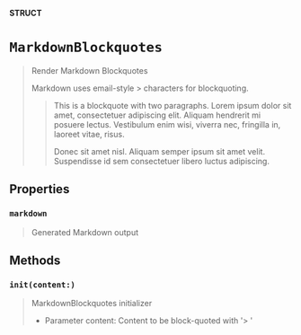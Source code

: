**STRUCT**

# `MarkdownBlockquotes`

> Render Markdown Blockquotes
>
> Markdown uses email-style > characters for blockquoting.
>
> > This is a blockquote with two paragraphs. Lorem ipsum dolor sit amet,
> > consectetuer adipiscing elit. Aliquam hendrerit mi posuere lectus.
> > Vestibulum enim wisi, viverra nec, fringilla in, laoreet vitae, risus.
> >
> > Donec sit amet nisl. Aliquam semper ipsum sit amet velit. Suspendisse
> > id sem consectetuer libero luctus adipiscing.

## Properties
### `markdown`

> Generated Markdown output

## Methods
### `init(content:)`

> MarkdownBlockquotes initializer
>
> - Parameter content: Content to be block-quoted with '> '
